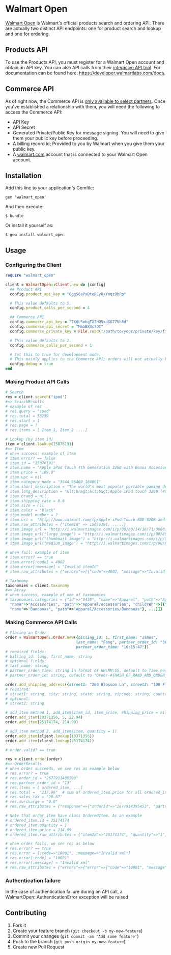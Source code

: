# Walmart Open

[Walmart Open](https://developer.walmartlabs.com) is Walmart's official products search and ordering API. There are actually two distinct API endpoints: one for product search and lookup and one for ordering.

## Products API

To use the Products API, you must register for a Walmart Open account and obtain an API key. You can also API calls from their [interacive API tool](https://developer.walmartlabs.com/io-docs).  For documentation can be found here: https://developer.walmartlabs.com/docs.

## Commerce API

As of right now, the Commerce API is [only available to select partners](https://developer.walmartlabs.com/forum/read/162059).  Once you've established a relationship with them, you will need the following to access the Commerce API:
- API Key
- API Secret
- Generated Private/Public Key for message signing. You will need to give them your public key before proceeding.
- A billing record id; Provided to you by Walmart when you give them your public key.
- A [walmart.com](http://www.walmart.com) account that is connected to your Walmart Open account.

## Installation

Add this line to your application's Gemfile:

    gem 'walmart_open'

And then execute:

    $ bundle

Or install it yourself as:

    $ gem install walmart_open

## Usage

### Configuring the Client
```ruby
require "walmart_open"

client = WalmartOpen::Client.new do |config|
  ## Product API
  config.product_api_key = "GggS6aPxDteRCyRxYnqz9bPp"

  # This value defaults to 5.
  config.product_calls_per_second = 4

  ## Commerce API
  config.commerce_api_key = "7XQLSmhqTXJHQ5xdGG7ZUh8d"
  config.commerce_api_secret = "Mm5BX4c7QC"
  config.commerce_private_key = File.read("/path/to/your/private/key/file")

  # This value defaults to 2.
  config.commerce_calls_per_second = 1

  # Set this to true for development mode.
  # This mainly applies to the Commerce API; orders will not actually be placed.
  config.debug = true
end
```

### Making Product API Calls
```ruby
# Search
res = client.search("ipod")
#=> SearchResults
# example of res
# res.query = "ipod"
# res.total = 53259
# res.start = 1
# res.page = ?
# res.items = [ Item_1, Item_2 ....]

# Lookup (by item id)
item = client.lookup(15076191)
#=> Item
# when success: example of item
# item.error? == false
# item.id = "15076191"
# item.name = "Apple iPod Touch 4th Generation 32GB with Bonus Accessory Kit"
# item.price = "189.0"
# item.upc = nil
# item.category_node = "3944_96469_164001"
# item.short_description = "The world's most popular portable gaming device ... "
# item.long_description = "&lt;br&gt;&lt;b&gt;Apple iPod touch 32GB (4th Gen) ..."
# item.brand = nil
# item.shipping_rate = 0.0
# item.size = nil
# item.color = "Black"
# item.model_number = ?
# item.url =  "http://www.walmart.com/ip/Apple-iPod-Touch-8GB-32GB-and-64GB-newest-model/15076191"
# item.raw_attributes = {"itemId" => 15076191, .....}
# item.image_url = "http://i.walmartimages.com/i/p/00/80/14/18/71/0080141871195_Color_Burgundy_SW_500X500.jpg"
# item.image_url("large_image") = "http://i.walmartimages.com/i/p/00/80/14/18/71/0080141871195_Color_Burgundy_SW_500X500.jpg"
# item.image_url("thumbnail_image") = "http://i.walmartimages.com/i/p/00/80/14/18/71/0080141871195_Color_Burgundy_SW_100X100.jpg"
# item.image_url("medium_image") = "http://i.walmartimages.com/i/p/00/80/14/18/71/0080141871195_Color_Burgundy_SW_180X180.jpg"

# when fail: example of item
# item.error? == true
# item.error[:code] = 4002
# item.error[:message] = "Invalid itemId"
# item.raw_attributes = {"errors"=>[{"code"=>4002, "message"=>"Invalid itemId"}]}

# Taxonomy
taxonomies = client.taxonomy
#=> Array
# when success, example of one of taxonomies
# taxonomies.categories = {"id"=>"5438", "name"=>"Apparel", "path"=>"Apparel", "children"=>[{"id"=>"5438_426265",
  "name"=>"Accessories", "path"=>"Apparel/Accessories", "children"=>[{"id"=>"5438_426265_1043621",
  "name"=>"Bandanas", "path"=>"Apparel/Accessories/Bandanas"}, ...]]}
```

### Making Commerce API Calls
```ruby
# Placing an Order
order = WalmartOpen::Order.new({billing_id: 1, first_name: "James",
                               last_name: "Fong", partner_order_id: "38",
                               partner_order_time: "16:15:47"})
# required fields:
# billing_id: long, first_name: string
# optional fields:
# last_name: string
# partner_order_time: string in format of HH:MM:SS, default to Time.now
# partner_order_id: string, default to "Order-#{HASH_OF_RAND_AND_ORDER_TIME}"

order.add_shipping_address({street1: "200 Blossom Ln", street2: "100 Flynn Avenue", city: "Mountain View", state: "CA", zipcode: "94043", country: "USA"})
# required:
# street1: string, city: string, state: string, zipcode: string, country: string
# optional:
# street2: string

# add_item method 1, add_item(item_id, item_price, shipping_price = nil, quantity = 1)
order.add_item(10371356, 5, 22.94)
order.add_item(25174174, 214.99)

# add_item method 2, add_item(item, quantity = 1)
order.add_item(client.lookup(10371356))
order.add_item(client.lookup(25174174))

# order.valid? == true

res = client.order(order)
#=> OrderResults
# when order succeeds, we see res as example below
# res.error? = true
# res.order_id = "2677911409503"
# res.partner_order_id = "13"
# res.items = [ ordered_item, ...]
# res.total =  "237.96"  # sum of ordered_item.price for all ordered_items
# res.sales_tax = "20.82"
# res.surcharge = "0.0"
# res.raw_attributes = {"response"=>{"orderId"=>"2677914395453", "partnerOrderId"=>"41", "items"=>{"item"=>{"itemId"=>"10371356", "quantity"=>"1", "itemPrice"=>"22.97"}}, "total"=>"29.95", "itemTotal"=>"22.97", "shipping"=>"4.97", "salesTax"=>"2.01", "surcharge"=>"0.00"}}

# Note that order_item have class OrderedItem. As an example
# ordered_item.id = 25174174
# ordered_item.quantity = 1
# ordered_item.price = 214.99
# ordered_item.raw_attributes = {"itemId"=>"25174174", "quantity"=>"1", "itemPrice"=>"214.99"}

# when order fails, we see res as below
# res.error? == true
# res.error = {:code=>"10001", :message=>"Invalid xml"}
# res.error[:code] = "10001"
# res.error[:message] = "Invalid xml"
# res.raw_attributes = {"errors"=>{"error"=>{"code"=>"10001", "message"=>"Invalid xml"}}}
```

### Authentication failure
In the case of authentication failure during an API call, a
WalmartOpen::AuthenticationError exception will be raised

## Contributing

1. Fork it
2. Create your feature branch (`git checkout -b my-new-feature`)
3. Commit your changes (`git commit -am 'Add some feature'`)
4. Push to the branch (`git push origin my-new-feature`)
5. Create new Pull Request
